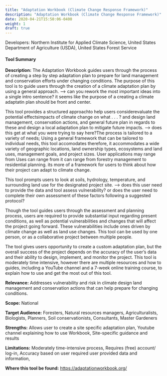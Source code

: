 ```yaml
---
title: "Adaptation Workbook (Climate Change Response Framework)"
description: "Adaptation Workbook (Climate Change Response Framework)"
date: 2020-04-21T15:50:06-0400
weight: 1
draft: true
---
```

Developers: Northern Institute for Applied Climate Science, United States Department of Agriculture (USDA), United States Forest Service

#### Tool Summary
**Description:** The Adaptation Workbook guides users through the process of creating a step by step adaptation plan to prepare for land management and conservation efforts under changing conditions. The purpose of this tool is to guide users through the creation of a climate adaptation plan by using a general approach. 
--> can you rework the most important ideas into a single intro sentence? it seems like the purpose of a creating a climate adaptatin plan should be front and center.

This tool provides a structured approachto help users considerevaluate the potential effectsimpacts of climate change on what . . . ? and design land management, conservation actions, and general future plan in regards to these and design a local adaptation plan to mitigate future impacts.  --> does this get at what you were trying to say here?The process is tailored to a variety of needs; Using a general framework that can be tailored to individual needs, this tool accomodates  therefore, it accommodates a wide variety of geographic locations, land ownership types, ecosystems and land uses, management goals, and project sizes. User applications may range from Uses can range from it can range from forestry management to residential planning. its more of a framework for users to think about how their project can adapt to climate change. 


This tool prompts users to look at soils, hydrology, temperature, and surrounding land use for the designated project site. --> does this user need to provide the data and tool assess vulnerability? or does the user need to complete their own assessment of these factors following a suggested protocol?

Though the tool guides users through the assessment and planning process, users are required to provide substantial input regarding present conditions, as well as potential vulnerabilities and changes that will affect the project going forward. These vulnerabilities include ones driven by climate change as well as land use changes. This tool can be used by one person, or as a collaborative project between multiple people. 

The tool gives users opportunity to create a custom adaptation plan, but the overall success of the project depends on the accuracy of the user’s data and their ability to design, implement, and monitor the project. This tool is moderately time intensive, however there are multiple resources and how to guides, including a YouTube channel and a 7-week online training course, to explain how to use and get the most out of this tool. 


**Relevance:** Addresses vulnerability and risk in climate design land management and conservation actions that can help prepare for changing conditions.

**Scope:** National

**Target Audience:** Foresters, Natural resources managers, Agriculturalists, Biologists, Planners, Soil conservationists, Consultants, Master Gardeners

**Strengths:** Allows user to create a site specific adaptation plan, Youtube channel explaining how to use Workbook, Site-specific guidance and results

**Limitations:** Moderately time-intensive process, Requires (free) account/ log-in, Accuracy based on user required user provided data and information, 

**Where this tool be found:** https://adaptationworkbook.org/
